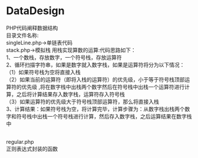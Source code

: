 # DataDesign
PHP代码阐释数据结构<br>
目录文件名称:<br>
singleLine.php->单链表代码<br>
stack.php->模拟栈
用栈实现算数的运算:代码思路如下：<br>
1、一个数栈，存放数字，一个符号栈，存放运算符<br>
2、循环扫描字符串，如果是数字就入数字栈，如果是运算符将分为以下情况：<br>
（1）如果符号栈为空将直接入栈<br>
（2）如果当前的运算符（即将入栈的运算符）的优先级，小于等于符号栈顶部运算符的优先级
,将在数字栈中出栈两个数字然后在符号栈中出栈一个运算符进行计算，之后将计算结果存入数字栈，运算符存入符号栈<br>
（3）如果运算符的优先级大于符号栈顶部运算符，那么将直接入栈<br>
3、计算结果：如果符号栈为空，将计算完毕，计算步骤为：从数字栈出栈两个数字和符号栈中出栈一个符号栈进行计算，然后存入数字栈，之后运算结果在数字栈中


<br/>
regular.php<br>
正则表达式封装的函数